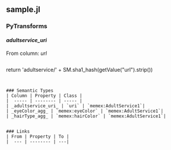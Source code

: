 ## sample.jl

### PyTransforms
#### _adultservice_uri_
From column: _url_
>``` python
return 'adultservice/' + SM.sha1_hash(getValue("url").strip())
```


### Semantic Types
| Column | Property | Class |
|  ----- | -------- | ----- |
| _adultservice_uri_ | `uri` | `memex:AdultService1`|
| _eyeColor_agg_ | `memex:eyeColor` | `memex:AdultService1`|
| _hairType_agg_ | `memex:hairColor` | `memex:AdultService1`|


### Links
| From | Property | To |
|  --- | -------- | ---|
